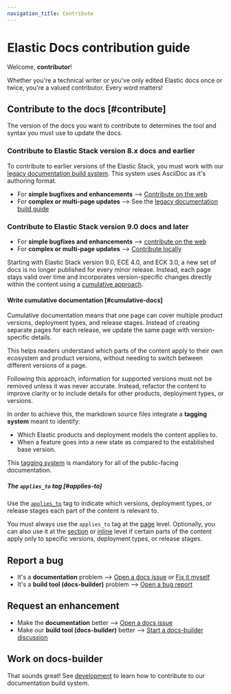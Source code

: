 ```yaml
---
navigation_title: Contribute
---
```


# Elastic Docs contribution guide

Welcome, **contributor**!

Whether you're a technical writer or you've only edited Elastic docs once or twice, you're a valued contributor. Every word matters!

## Contribute to the docs [#contribute]

The version of the docs you want to contribute to determines the tool and syntax you must use to update the docs.

### Contribute to Elastic Stack version 8.x docs and earlier

To contribute to earlier versions of the Elastic Stack, you must work with our [legacy documentation build system](https://github.com/elastic/docs). This system uses AsciiDoc as it's authoring format.

* For **simple bugfixes and enhancements** --> [Contribute on the web](on-the-web.md)
* For **complex or multi-page updates** --> See the [legacy documentation build guide](https://github.com/elastic/docs?tab=readme-ov-file#building-documentation)

### Contribute to Elastic Stack version 9.0 docs and later

* For **simple bugfixes and enhancements** --> [contribute on the web](on-the-web.md)
* For **complex or multi-page updates** --> [Contribute locally](locally.md)

Starting with Elastic Stack version 9.0, ECE 4.0, and ECK 3.0, a new set of docs is no longer published for every minor release. Instead, each page stays valid over time and incorporates version-specific changes directly within the content using a [cumulative approach](#cumulative-docs).

#### Write cumulative documentation [#cumulative-docs]

Cumulative documentation means that one page can cover multiple product versions, deployment types, and release stages. Instead of creating separate pages for each release, we update the same page with version-specific details. 

This helps readers understand which parts of the content apply to their own ecosystem and product versions, without needing to switch between different versions of a page.

Following this approach, information for supported versions must not be removed unless it was never accurate. Instead, refactor the content to improve clarity or to include details for other products, deployment types, or versions.

In order to achieve this, the markdown source files integrate a **tagging system** meant to identify:

* Which Elastic products and deployment models the content applies to.
* When a feature goes into a new state as compared to the established base version.

This [tagging system](#applies-to) is mandatory for all of the public-facing documentation. 

##### The `applies_to` tag [#applies-to]

Use the [`applies_to`](../syntax/applies.md) tag to indicate which versions, deployment types, or release stages each part of the content is relevant to.

You must always use the `applies_to` tag at the [page](../syntax/applies.md#page-annotations) level. Optionally, you can also use it at the [section](../syntax/applies.md#section-annotations) or [inline](../syntax/applies.md#inline-annotations) level if certain parts of the content apply only to specific versions, deployment types, or release stages.

## Report a bug

* It's a **documentation** problem --> [Open a docs issue](https://github.com/elastic/docs-content/issues/new?template=internal-request.yaml) *or* [Fix it myself](locally.md)
* It's a **build tool (docs-builder)** problem --> [Open a bug report](https://github.com/elastic/docs-builder/issues/new?template=bug-report.yaml)

## Request an enhancement

* Make the **documentation** better --> [Open a docs issue](https://github.com/elastic/docs-content/issues/new?template=internal-request.yaml)
* Make our **build tool (docs-builder)** better --> [Start a docs-builder discussion](https://github.com/elastic/docs-builder/discussions)

## Work on docs-builder

That sounds great! See [development](../development/index.md) to learn how to contribute to our documentation build system.